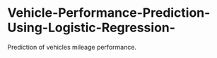 # Vehicle-Performance-Prediction-Using-Logistic-Regression-
Prediction of vehicles mileage performance.
